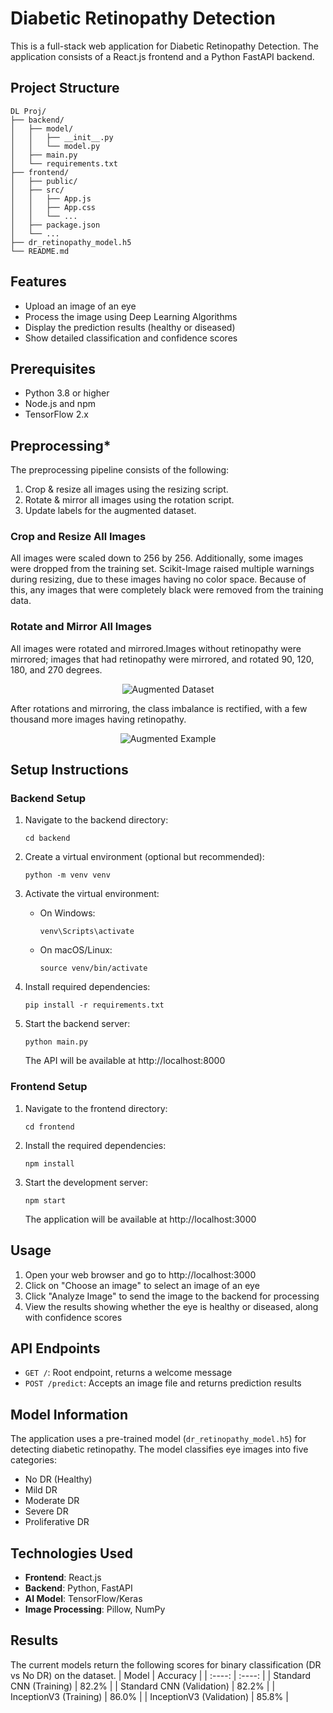 # Diabetic Retinopathy Detection

This is a full-stack web application for  Diabetic Retinopathy Detection. The application consists of a React.js frontend and a Python FastAPI backend.

## Project Structure

```
DL Proj/
├── backend/
│   ├── model/
│   │   ├── __init__.py
│   │   └── model.py
│   ├── main.py
│   └── requirements.txt
├── frontend/
│   ├── public/
│   ├── src/
│   │   ├── App.js
│   │   ├── App.css
│   │   └── ...
│   ├── package.json
│   └── ...
├── dr_retinopathy_model.h5
└── README.md
```

## Features

- Upload an image of an eye
- Process the image using Deep Learning Algorithms
- Display the prediction results (healthy or diseased)
- Show detailed classification and confidence scores

## Prerequisites

- Python 3.8 or higher
- Node.js and npm
- TensorFlow 2.x
## Preprocessing*

The preprocessing pipeline consists of the following:
1. Crop & resize all images using the resizing script.
2. Rotate & mirror all images using the rotation script.
3. Update labels for the augmented dataset.
### Crop and Resize All Images

All images were scaled down to 256 by 256. Additionally, some images were dropped from the training set. Scikit-Image raised multiple warnings during resizing, due to these images having no color space. Because of this, any images that were completely black were removed from the training data.
### Rotate and Mirror All Images

All images were rotated and mirrored.Images without retinopathy were mirrored; images that had retinopathy were mirrored, and rotated 90, 120, 180, and 270 degrees.

<p align = "center">
<img align="center" src="images/augmented_dataset.png" alt="Augmented Dataset"/>
</p>

After rotations and mirroring, the class imbalance is rectified, with a few thousand more images having retinopathy.

<p align = "center">
<img align="center" src="images/augmentation_example.png" alt="Augmented Example"/>
</p>

## Setup Instructions

### Backend Setup

1. Navigate to the backend directory:
   ```
   cd backend
   ```

2. Create a virtual environment (optional but recommended):
   ```
   python -m venv venv
   ```

3. Activate the virtual environment:
   - On Windows:
     ```
     venv\Scripts\activate
     ```
   - On macOS/Linux:
     ```
     source venv/bin/activate
     ```

4. Install  required dependencies:
   ```
   pip install -r requirements.txt
   ```

5. Start the backend server:
   ```
   python main.py
   ```
   The API will be available at http://localhost:8000

### Frontend Setup

1. Navigate to the frontend directory:
   ```
   cd frontend
   ```

2. Install the required dependencies:
   ```
   npm install
   ```

3. Start the development server:
   ```
   npm start
   ```
   The application will be available at http://localhost:3000

## Usage

1. Open your web browser and go to http://localhost:3000
2. Click on "Choose an image" to select an image of an eye
3. Click "Analyze Image" to send the image to the backend for processing
4. View the results showing whether the eye is healthy or diseased, along with confidence scores

## API Endpoints

- `GET /`: Root endpoint, returns a welcome message
- `POST /predict`: Accepts an image file and returns prediction results

## Model Information

The application uses a pre-trained model (`dr_retinopathy_model.h5`) for detecting diabetic retinopathy. The model classifies eye images into five categories:
- No DR (Healthy)
- Mild DR
- Moderate DR
- Severe DR
- Proliferative DR

## Technologies Used

- **Frontend**: React.js
- **Backend**: Python, FastAPI
- **AI Model**: TensorFlow/Keras 
- **Image Processing**: Pillow, NumPy

## Results

The current models return the following scores for binary classification (DR vs No DR) on the dataset.
| Model | Accuracy |
| :----: | :----: |
| Standard CNN (Training) | 82.2% |
| Standard CNN (Validation) | 82.2% |
| InceptionV3 (Training) | 86.0% |
| InceptionV3 (Validation) | 85.8% |



